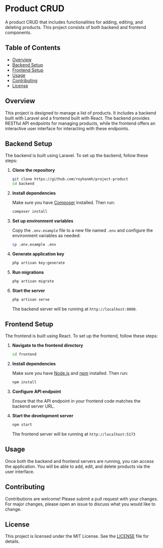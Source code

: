 # Product CRUD

A product CRUD that includes functionalities for adding, editing, and deleting products. This project consists of both backend and frontend components.

## Table of Contents

- [Overview](#overview)
- [Backend Setup](#backend-setup)
- [Frontend Setup](#frontend-setup)
- [Usage](#usage)
- [Contributing](#contributing)
- [License](#license)

## Overview

This project is designed to manage a list of products. It includes a backend built with Laravel and a frontend built with React. The backend provides RESTful API endpoints for managing products, while the frontend offers an interactive user interface for interacting with these endpoints.

## Backend Setup

The backend is built using Laravel. To set up the backend, follow these steps:

1. **Clone the repository**

   ```bash
   git clone https://github.com/royhanmh/project-product
   cd backend
   ```

2. **Install dependencies**

   Make sure you have [Composer](https://getcomposer.org/) installed. Then run:

   ```bash
   composer install
   ```

3. **Set up environment variables**

   Copy the `.env.example` file to a new file named `.env` and configure the environment variables as needed:

   ```bash
   cp .env.example .env
   ```

4. **Generate application key**

   ```bash
   php artisan key:generate
   ```

5. **Run migrations**

   ```bash
   php artisan migrate
   ```

6. **Start the server**

   ```bash
   php artisan serve
   ```

   The backend server will be running at `http://localhost:8000`.

## Frontend Setup

The frontend is built using React. To set up the frontend, follow these steps:

1. **Navigate to the frontend directory**

   ```bash
   cd frontend
   ```

2. **Install dependencies**

   Make sure you have [Node.js](https://nodejs.org/) and [npm](https://www.npmjs.com/) installed. Then run:

   ```bash
   npm install
   ```

3. **Configure API endpoint**

   Ensure that the API endpoint in your frontend code matches the backend server URL.

4. **Start the development server**

   ```bash
   npm start
   ```

   The frontend server will be running at `http://localhost:5173`

## Usage

Once both the backend and frontend servers are running, you can access the application. You will be able to add, edit, and delete products via the user interface.

## Contributing

Contributions are welcome! Please submit a pull request with your changes. For major changes, please open an issue to discuss what you would like to change.

## License

This project is licensed under the MIT License. See the [LICENSE](LICENSE) file for details.
